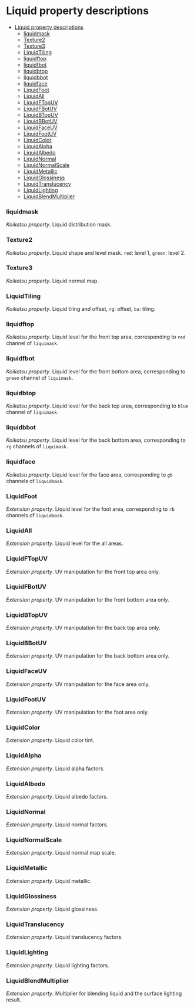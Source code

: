 # Liquid property descriptions

- [Liquid property descriptions](#liquid-property-descriptions)
    - [liquidmask](#liquidmask)
    - [Texture2](#texture2)
    - [Texture3](#texture3)
    - [LiquidTiling](#liquidtiling)
    - [liquidftop](#liquidftop)
    - [liquidfbot](#liquidfbot)
    - [liquidbtop](#liquidbtop)
    - [liquidbbot](#liquidbbot)
    - [liquidface](#liquidface)
    - [LiquidFoot](#liquidfoot)
    - [LiquidAll](#liquidall)
    - [LiquidFTopUV](#liquidftopuv)
    - [LiquidFBotUV](#liquidfbotuv)
    - [LiquidBTopUV](#liquidbtopuv)
    - [LiquidBBotUV](#liquidbbotuv)
    - [LiquidFaceUV](#liquidfaceuv)
    - [LiquidFootUV](#liquidfootuv)
    - [LiquidColor](#liquidcolor)
    - [LiquidAlpha](#liquidalpha)
    - [LiquidAlbedo](#liquidalbedo)
    - [LiquidNormal](#liquidnormal)
    - [LiquidNormalScale](#liquidnormalscale)
    - [LiquidMetallic](#liquidmetallic)
    - [LiquidGlossiness](#liquidglossiness)
    - [LiquidTranslucency](#liquidtranslucency)
    - [LiquidLighting](#liquidlighting)
    - [LiquidBlendMultiplier](#liquidblendmultiplier)

### liquidmask
*Koikatsu property*. Liquid distribution mask.

### Texture2
*Koikatsu property*. Liquid shape and level mask. `red`: level 1, `green`: level 2.

### Texture3
*Koikatsu property*. Liquid normal map.

### LiquidTiling
*Koikatsu property*. Liquid tiling and offset, `rg`: offset, `ba`: tiling.

### liquidftop
*Koikatsu property*. Liquid level for the front top area, corresponding to `red` channel of `liquimask`.

### liquidfbot
*Koikatsu property*. Liquid level for the front bottom area, corresponding to `green` channel of `liquimask`.

### liquidbtop
*Koikatsu property*. Liquid level for the back top area, corresponding to `blue` channel of `liquimask`.

### liquidbbot
*Koikatsu property*. Liquid level for the back bottom area, corresponding to `rg` channels of `liquimask`.

### liquidface
*Koikatsu property*. Liquid level for the face area, corresponding to `gb` channels of `liquidmask`.

### LiquidFoot
*Extension property*. Liquid level for the foot area, corresponding to `rb` channels of `liquidmask`.

### LiquidAll
*Extension property*. Liquid level for the all areas.

### LiquidFTopUV
*Extension property*. UV manipulation for the front top area only.
 
### LiquidFBotUV
*Extension property*. UV manipulation for the front bottom area only.

### LiquidBTopUV
*Extension property*. UV manipulation for the back top area only.

### LiquidBBotUV
*Extension property*. UV manipulation for the back bottom area only.

### LiquidFaceUV
*Extension property*. UV manipulation for the face area only.

### LiquidFootUV
*Extension property*. UV manipulation for the foot area only.

### LiquidColor
*Extension property*. Liquid color tint.

### LiquidAlpha
*Extension property*. Liquid alpha factors.

### LiquidAlbedo
*Extension property*. Liquid albedo factors.

### LiquidNormal
*Extension property*. Liquid normal factors.

### LiquidNormalScale
*Extension property*. Liquid normal map scale.

### LiquidMetallic
*Extension property*. Liquid metallic.

### LiquidGlossiness
*Extension property*. Liquid glossiness.

### LiquidTranslucency
*Extension property*. Liquid translucency factors.

### LiquidLighting
*Extension property*. Liquid lighting factors.

### LiquidBlendMultiplier
*Extension property*. Multiplier for blending liquid and the surface lighting result.

